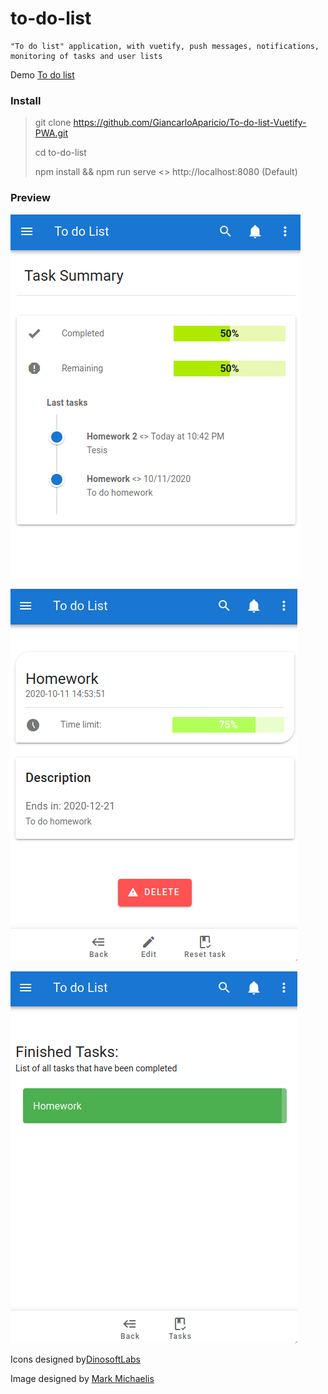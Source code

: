 # to-do-list

    "To do list" application, with vuetify, push messages, notifications, monitoring of tasks and user lists

Demo [To do list](https://gallant-bell-8fb1b9.netlify.app)

### Install

> git clone https://github.com/GiancarloAparicio/To-do-list-Vuetify-PWA.git
>
> cd to-do-list
>
> npm install && npm run serve <> http://localhost:8080 (Default)

### Preview

![Home](./docs/home.png)

![Show](./docs/show.png)

![Finished](./docs/finished.png)

Icons designed by[DinosoftLabs](https://www.flaticon.es/autores/dinosoftlabs)

Image designed by [Mark Michaelis](https://pixabay.com/es/users/thragor-1768456/?utm_source=link-attribution&utm_medium=referral&utm_campaign=image&utm_content=5649893)

